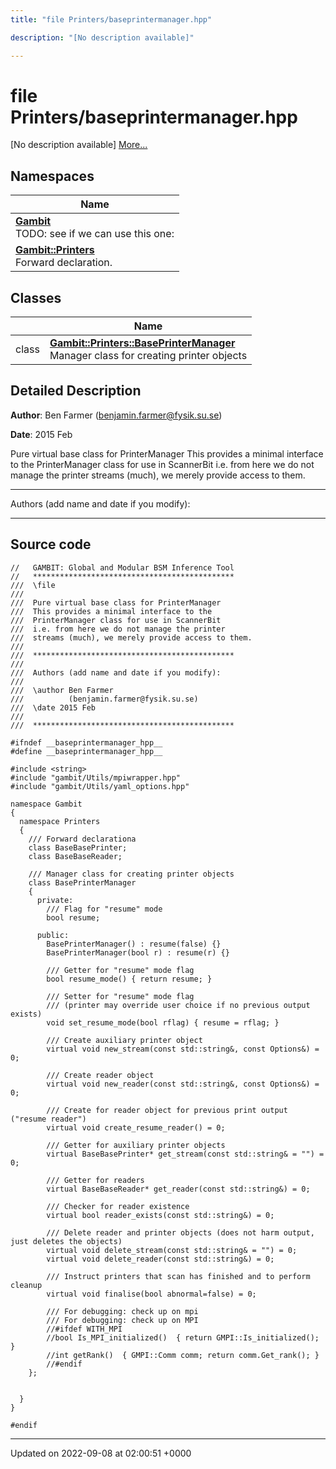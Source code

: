 ```yaml
---
title: "file Printers/baseprintermanager.hpp"

description: "[No description available]"

---
```


# file Printers/baseprintermanager.hpp

[No description available] [More...](#detailed-description)

## Namespaces

| Name           |
| -------------- |
| **[Gambit](/documentation/code/namespaces/namespacegambit/)** <br>TODO: see if we can use this one:  |
| **[Gambit::Printers](/documentation/code/namespaces/namespacegambit_1_1printers/)** <br>Forward declaration.  |

## Classes

|                | Name           |
| -------------- | -------------- |
| class | **[Gambit::Printers::BasePrinterManager](/documentation/code/classes/classgambit_1_1printers_1_1baseprintermanager/)** <br>Manager class for creating printer objects  |

## Detailed Description


**Author**: Ben Farmer ([benjamin.farmer@fysik.su.se](mailto:benjamin.farmer@fysik.su.se)) 

**Date**: 2015 Feb

Pure virtual base class for PrinterManager This provides a minimal interface to the PrinterManager class for use in ScannerBit i.e. from here we do not manage the printer streams (much), we merely provide access to them.



------------------

Authors (add name and date if you modify):



------------------




## Source code

```
//   GAMBIT: Global and Modular BSM Inference Tool
//   *********************************************
///  \file
///
///  Pure virtual base class for PrinterManager
///  This provides a minimal interface to the
///  PrinterManager class for use in ScannerBit
///  i.e. from here we do not manage the printer
///  streams (much), we merely provide access to them.
///
///  *********************************************
///
///  Authors (add name and date if you modify):
///   
///  \author Ben Farmer
///          (benjamin.farmer@fysik.su.se)
///  \date 2015 Feb
///
///  *********************************************

#ifndef __baseprintermanager_hpp__
#define __baseprintermanager_hpp__

#include <string>
#include "gambit/Utils/mpiwrapper.hpp"
#include "gambit/Utils/yaml_options.hpp"

namespace Gambit
{
  namespace Printers 
  {
    /// Forward declarationa
    class BaseBasePrinter;
    class BaseBaseReader;

    /// Manager class for creating printer objects  
    class BasePrinterManager 
    {
      private:
        /// Flag for "resume" mode
        bool resume;

      public:
        BasePrinterManager() : resume(false) {}
        BasePrinterManager(bool r) : resume(r) {}

        /// Getter for "resume" mode flag
        bool resume_mode() { return resume; }

        /// Setter for "resume" mode flag
        /// (printer may override user choice if no previous output exists)
        void set_resume_mode(bool rflag) { resume = rflag; }

        /// Create auxiliary printer object
        virtual void new_stream(const std::string&, const Options&) = 0;

        /// Create reader object
        virtual void new_reader(const std::string&, const Options&) = 0;

        /// Create for reader object for previous print output ("resume reader")
        virtual void create_resume_reader() = 0;

        /// Getter for auxiliary printer objects
        virtual BaseBasePrinter* get_stream(const std::string& = "") = 0;

        /// Getter for readers
        virtual BaseBaseReader* get_reader(const std::string&) = 0;

        /// Checker for reader existence
        virtual bool reader_exists(const std::string&) = 0;

        /// Delete reader and printer objects (does not harm output, just deletes the objects)
        virtual void delete_stream(const std::string& = "") = 0;
        virtual void delete_reader(const std::string&) = 0;
 
        /// Instruct printers that scan has finished and to perform cleanup
        virtual void finalise(bool abnormal=false) = 0;

        /// For debugging: check up on mpi
        /// For debugging: check up on MPI
        //#ifdef WITH_MPI
        //bool Is_MPI_initialized()  { return GMPI::Is_initialized(); }
        //int getRank()  { GMPI::Comm comm; return comm.Get_rank(); }
        //#endif
    };


  }
}

#endif
```


-------------------------------

Updated on 2022-09-08 at 02:00:51 +0000
